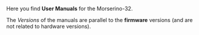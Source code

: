 Here you find **User Manuals** for the Morserino-32.

The *Versions* of the manuals are parallel to the **firmware** versions (and are not related to hardware versions).